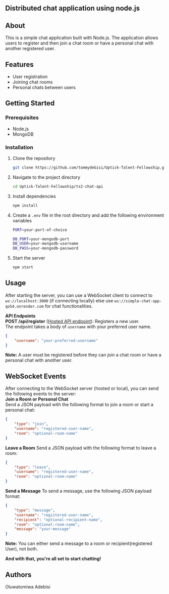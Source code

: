 ## Distributed chat application using node.js
## About

This is a simple chat application built with Node.js. The application allows users to register and then join a chat room or have a personal chat with another registered user.

## Features

- User registration
- Joining chat rooms
- Personal chats between users

## Getting Started

### Prerequisites

- Node.js
- MongoDB

### Installation

1. Clone the repository
   ```bash
   git clone https://github.com/tommydebisi/Uptick-Talent-Fellowship.git
2. Navigate to the project directory
    ```bash
    cd Uptick-Talent-Fellowship/ts2-chat-api
    ```
3. Install dependencies
    ```bash
    npm install
    ```
4. Create a `.env` file in the root directory and add the following environment variables
    ```bash
    PORT=your-port-of-choice

    DB_PORT=your-mongodb-port
    DB_USER=your-mongodb-username
    DB_PASS=your-mongodb-password
    ```
5. Start the server
    ```bash
    npm start
    ```

## Usage
After starting the server, you can use a WebSocket client to connect to `ws://localhost:3000` (if connecting locally) else use `ws://simple-chat-app-qo54.onrender.com` for chat functionalities.

**API Endpoints** </br>
**POST /api/register** ([Hosted API endpoint](https://simple-chat-app-qo54.onrender.com/api/register)): Registers a new user. <br>
The endpoint takes a body of `username` with your preferred user name.
```json
{
    "username": "your-preferred-username"
}
``` 
**Note:** A user must be registered before they can join a chat room or have a personal chat with another user.

## WebSocket Events
After connecting to the WebSocket server (hosted or local), you can send the following events to the server: <br>
**Join a Room or Personal Chat** <br>
Send a JSON payload with the following format to join a room or start a personal chat:
```json
{
    "type": "join",
    "username": "registered-user-name",
    "room": "optional-room-name"
}
```

**Leave a Room**
Send a JSON payload with the following format to leave a room:

```json
{
    "type": "leave",
    "username": "registered-user-name",
    "room": "optional-room-name"
}
```

**Send a Message**
To send a message, use the following JSON payload format:
```json
{
    "type": "message",
    "username": "registered-user-name",
    "recipient": "optional-recipient-name",
    "room": "optional-room-name",
    "message": "your-message"
}
```
**Note:** You can either send a message to a room or recipient(registered User), not both.

**And with that, you're all set to start chatting!**

## Authors
Oluwatomiwa Adebisi